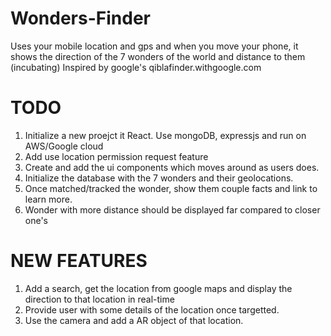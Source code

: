 # Wonders-Finder
Uses your mobile location and gps and when you move your phone, it shows the direction of the 7 wonders of the world and distance to them (incubating)
Inspired by google's qiblafinder.withgoogle.com

# TODO
1. Initialize a new proejct it React. Use mongoDB, expressjs and run on AWS/Google cloud
2. Add use location permission request feature
3. Create and add the ui components which moves around as users does.
4. Initialize the database with the 7 wonders and their geolocations.
5. Once matched/tracked the wonder, show them couple facts and link to learn more.
6. Wonder with more distance should be displayed far compared to closer one's


# NEW FEATURES
1. Add a search, get the location from google maps and display the direction to that location in real-time
2. Provide user with some details of the location once targetted. 
3. Use the camera and add a AR object of that location.
